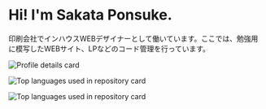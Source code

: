 # Hi! I'm Sakata Ponsuke.
印刷会社でインハウスWEBデザイナーとして働いています。ここでは、勉強用に模写したWEBサイト、LPなどのコード管理を行っています。

![Profile details card](http://github-profile-summary-cards.vercel.app/api/cards/profile-details?username=sakataponsuke&theme=vue)

![Top languages used in repository card](http://github-profile-summary-cards.vercel.app/api/cards/repos-per-language?username=sakataponsuke&theme=vue)

![Top languages used in repository card](http://github-profile-summary-cards.vercel.app/api/cards/productive-time?username=sakataponsuke&theme=vue)
